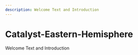 ```yaml
---
description: Welcome Text and Introduction
---
```


# Catalyst-Eastern-Hemisphere

Welcome Text and Introduction

